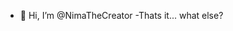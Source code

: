 - 👋 Hi, I’m @NimaTheCreator
-Thats it... what else?

<!---
NimaTheCreator/NimaTheCreator is a ✨ special ✨ repository because its `README.md` (this file) appears on your GitHub profile.
You can click the Preview link to take a look at your changes.
--->

